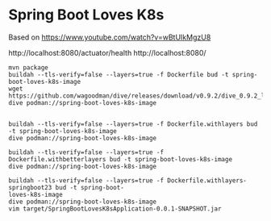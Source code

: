 # Spring Boot Loves K8s

Based on
<https://www.youtube.com/watch?v=wBtUIkMgzU8>

http://localhost:8080/actuator/health
http://localhost:8080/

```
mvn package
buildah --tls-verify=false --layers=true -f Dockerfile bud -t spring-boot-loves-k8s-image
wget https://github.com/wagoodman/dive/releases/download/v0.9.2/dive_0.9.2_linux_amd64.deb
dive podman://spring-boot-loves-k8s-image


buildah --tls-verify=false --layers=true -f Dockerfile.withlayers bud -t spring-boot-loves-k8s-image
dive podman://spring-boot-loves-k8s-image

buildah --tls-verify=false --layers=true -f Dockerfile.withbetterlayers bud -t spring-boot-loves-k8s-image
dive podman://spring-boot-loves-k8s-image

buildah --tls-verify=false --layers=true -f Dockerfile.withlayers-springboot23 bud -t spring-boot-
loves-k8s-image
dive podman://spring-boot-loves-k8s-image
vim target/SpringBootLovesK8sApplication-0.0.1-SNAPSHOT.jar

```